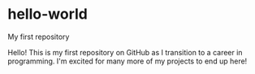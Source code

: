 # hello-world
My first repository

Hello! This is my first repository on GitHub as I transition to a career in programming. I'm excited for many more of my projects to end up here!
